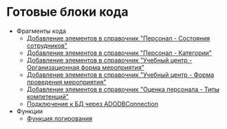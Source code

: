 # Готовые блоки кода

* Фрагменты кода
  * [Добавление элементов в справочник "Персонал - Состояния сотрудников"](src/fragments/addItemInHandbookPersonStates.js)
  * [Добавление элементов в справочник "Персонал - Категории"](src/fragments/addItemInHandbookCategories.js)
  * [Добавление элементов в справочник "Учебный центр - Организационная форма мероприятия"](src/fragments/addIteminHandbookOrganizationForms.js)
  * [Добавление элементов в справочник "Учебный центр - Форма проведения мероприятия"](src/fragments/addIteminHandbookEventForms.js)
  * [Добавление элементов в справочник "Оценка персонала - Типы компетенций"](src/fragments/addIteminHandbookCompetenceTypes.js)
  * [Подключение к БД через ADODBConnection](src/fragments/ADODBConnection.js)
* Функции
  * [Функция логирования](src/functions/log.js)
